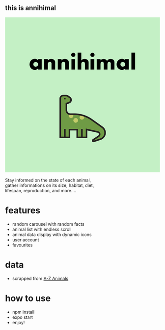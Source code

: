 ## this is annihimal

![logo](https://github.com/cindyDLF/annihimal-app/blob/master/assets/images/annihimal.png?raw=true=150x150)

Stay informed on the state of each animal,  
gather informations on its size, habitat, diet,  
lifespan, reproduction, and more....

# features

- random carousel with random facts
- animal list with endless scroll
- animal data display with dynamic icons
- user account
- favourites

# data

- scrapped from [A-Z Animals](https://a-z-animals.com/)

# how to use

- npm install
- expo start
- enjoy!
